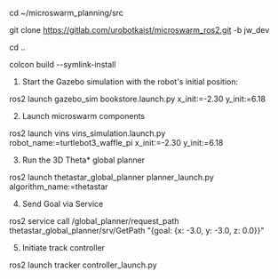 cd ~/microswarm_planning/src 

git clone https://gitlab.com/urobotkaist/microswarm_ros2.git -b jw_dev 

cd .. 

colcon build --symlink-install

1. Start the Gazebo simulation with the robot's initial position:

ros2 launch gazebo_sim bookstore.launch.py x_init:=-2.30 y_init:=6.18

2. Launch microswarm components 

ros2 launch vins vins_simulation.launch.py robot_name:=turtlebot3_waffle_pi x_init:=-2.30 y_init:=6.18

3. Run the 3D Theta* global planner 

ros2 launch thetastar_global_planner planner_launch.py algorithm_name:=thetastar

4. Send Goal via Service 

ros2 service call /global_planner/request_path thetastar_global_planner/srv/GetPath "{goal: {x: -3.0, y: -3.0, z: 0.0}}"

5. Initiate track controller 

ros2 launch tracker controller_launch.py
